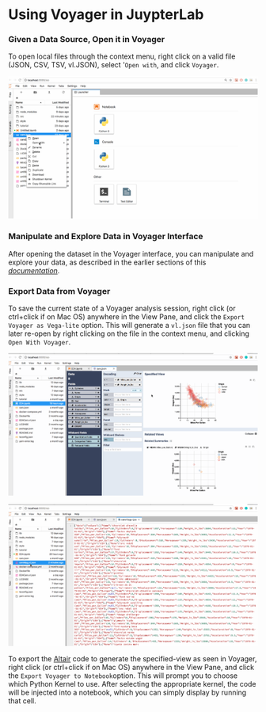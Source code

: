 # Using Voyager in JuypterLab

### **Given a Data Source, Open it in Voyager**

To open local files through the context menu, right click on a valid file  \(JSON, CSV, TSV, vl.JSON\), select '`Open with`, and click `Voyager`.

![](.gitbook/assets/openingvoyager.gif)

### Manipulate and Explore Data in Voyager Interface

After opening the dataset in the Voyager interface, you can manipulate and explore your data, as described in the earlier sections of this [_documentation_](visualizing-data/).

### Export Data from Voyager

To save the current state of a Voyager analysis session, right click \(or ctrl+click if on Mac OS\) anywhere in the View Pane, and click the `Export Voyager as Vega-lite` option. This will generate a `vl.json` file that you can later re-open by right clicking on the file in the context menu, and clicking `Open With Voyager`.

![Saving current Voyager state to vl.json file](.gitbook/assets/exportvoyager1.gif)

![Reopening Voyager session from vl.json file](.gitbook/assets/openvljson.gif)

To export the [Altair](https://altair-viz.github.io/) code to generate the specified-view as seen in Voyager, right click \(or ctrl+click if on Mac OS\) anywhere in the View Pane, and click the `Export Voyager to Notebook`option. This will prompt you to choose which Python Kernel to use. After selecting the appropriate kernel, the code will be injected into a notebook, which you can simply display by running that cell.



#### 

